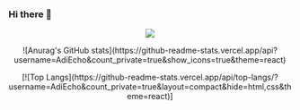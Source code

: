 ### Hi there 👋

<!--
**AdiEcho/AdiEcho** is a ✨ _special_ ✨ repository because its `README.md` (this file) appears on your GitHub profile.

Here are some ideas to get you started:

- 🔭 I’m currently working on ...
- 🌱 I’m currently learning ...
- 👯 I’m looking to collaborate on ...
- 🤔 I’m looking for help with ...
- 💬 Ask me about ...
- 📫 How to reach me: ...
- 😄 Pronouns: ...
- ⚡ Fun fact: ...
-->
<p align="center"> 
   <img alingn="center" src="https://profile-counter.glitch.me/AdiEcho/count.svg" />
</p>

<p align="center"> 
   ![Anurag's GitHub stats](https://github-readme-stats.vercel.app/api?username=AdiEcho&count_private=true&show_icons=true&theme=react)
</p>

<p align="center"> 
   [![Top Langs](https://github-readme-stats.vercel.app/api/top-langs/?username=AdiEcho&count_private=true&layout=compact&hide=html,css&theme=react)]
</p>

